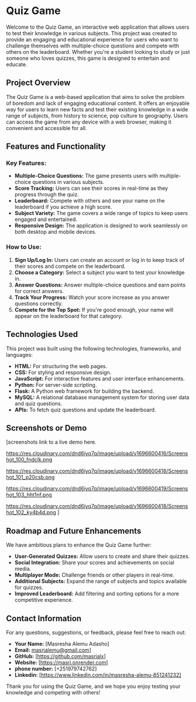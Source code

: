 # Quiz Game

Welcome to the Quiz Game, an interactive web application that allows users to test their knowledge in various subjects. This project was created to provide an engaging and educational experience for users who want to challenge themselves with multiple-choice questions and compete with others on the leaderboard. Whether you're a student looking to study or just someone who loves quizzes, this game is designed to entertain and educate.

## Project Overview

The Quiz Game is a web-based application that aims to solve the problem of boredom and lack of engaging educational content. It offers an enjoyable way for users to learn new facts and test their existing knowledge in a wide range of subjects, from history to science, pop culture to geography. Users can access the game from any device with a web browser, making it convenient and accessible for all.

## Features and Functionality

### Key Features:
- **Multiple-Choice Questions:** The game presents users with multiple-choice questions in various subjects.
- **Score Tracking:** Users can see their scores in real-time as they progress through the quiz.
- **Leaderboard:** Compete with others and see your name on the leaderboard if you achieve a high score.
- **Subject Variety:** The game covers a wide range of topics to keep users engaged and entertained.
- **Responsive Design:** The application is designed to work seamlessly on both desktop and mobile devices.

### How to Use:
1. **Sign Up/Log In:** Users can create an account or log in to keep track of their scores and compete on the leaderboard.
2. **Choose a Category:** Select a subject you want to test your knowledge in.
3. **Answer Questions:** Answer multiple-choice questions and earn points for correct answers.
4. **Track Your Progress:** Watch your score increase as you answer questions correctly.
5. **Compete for the Top Spot:** If you're good enough, your name will appear on the leaderboard for that category.

## Technologies Used

This project was built using the following technologies, frameworks, and languages:

- **HTML:** For structuring the web pages.
- **CSS:** For styling and responsive design.
- **JavaScript:** For interactive features and user interface enhancements.
- **Python:** For server-side scripting.
- **Flask:** A Python web framework for building the backend.
- **MySQL:** A relational database management system for storing user data and quiz questions.
- **APIs:** To fetch quiz questions and update the leaderboard.

## Screenshots or Demo

[screenshots link to a live demo here.

https://res.cloudinary.com/dnd6iyq7q/image/upload/v1696600416/Screenshot_100_fndclk.png

https://res.cloudinary.com/dnd6iyq7q/image/upload/v1696600418/Screenshot_101_p20csb.png

https://res.cloudinary.com/dnd6iyq7q/image/upload/v1696600419/Screenshot_103_hht1nf.png

https://res.cloudinary.com/dnd6iyq7q/image/upload/v1696600418/Screenshot_102_ky4b4d.png
]

## Roadmap and Future Enhancements

We have ambitious plans to enhance the Quiz Game further:

- **User-Generated Quizzes:** Allow users to create and share their quizzes.
- **Social Integration:** Share your scores and achievements on social media.
- **Multiplayer Mode:** Challenge friends or other players in real-time.
- **Additional Subjects:** Expand the range of subjects and topics available for quizzes.
- **Improved Leaderboard:** Add filtering and sorting options for a more competitive experience.

## Contact Information

For any questions, suggestions, or feedback, please feel free to reach out:

- **Your Name:** [Masresha Alemu Adasho]
- **Email:** masrialemu@gmail.com]
- **GitHub:** [https://github.com/masrialx]
- **Website:** [https://masri.onrender.com]
- **phone number:** [+251979742762]
- **Linkedin:** [https://www.linkedin.com/in/masresha-alemu-851241232]



Thank you for using the Quiz Game, and we hope you enjoy testing your knowledge and competing with others!
